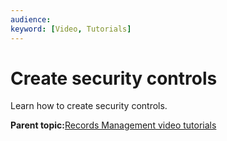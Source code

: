```yaml
---
audience: 
keyword: [Video, Tutorials]
---
```


# Create security controls

Learn how to create security controls.

  

**Parent topic:**[Records Management video tutorials](../topics/alfresco-video-tutorials-rm.md)

